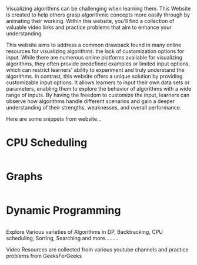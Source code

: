 Visualizing algorithms can be challenging when learning them. This Website is created to help others grasp algorithmic concepts more easily through by animating their working. Within this website, you'll find a collection of valuable video links and practice problems that aim to enhance your understanding.

This website aims to address a common drawback found in many online resources for visualizing algorithms: the lack of customization options for input. While there are numerous online platforms available for visualizing algorithms, they often provide predefined examples or limited input options, which can restrict learners' ability to experiment and truly understand the algorithms. In contrast, this website offers a unique solution by providing customizable input options. It allows learners to input their own data sets or parameters, enabling them to explore the behavior of algorithms with a wide range of inputs. By having the freedom to customize the input, learners can observe how algorithms handle different scenarios and gain a deeper understanding of their strengths, weaknesses, and overall performance.


Here are some snippets from website...

<h1>CPU Scheduling</h1>
<img src="https://github.com/varmach9/algovizz/assets/68813737/47999566-752d-4e76-83b5-a39f09e17370" alt=""/>

<h1>Graphs</h1>
<img src="https://github.com/varmach9/algovizz/assets/68813737/ff59b505-4de1-4265-b11e-b766effafcf0" alt=""/>

<h1>Dynamic Programming</h1>
<img src="https://github.com/varmach9/algovizz/assets/68813737/cc911d98-bc91-4648-b1fb-df87cfcc7f94" alt=""/>


Explore Various varieties of Algorithms in DP, Backtracking, CPU scheduling, Sorting, Searching and more.........

Video Resources are collected from various youtube channels and practice problems from GeeksForGeeks
